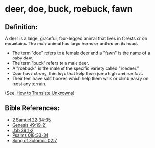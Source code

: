 # deer, doe, buck, roebuck, fawn #

## Definition: ##

A deer is a large, graceful, four-legged animal that lives in forests or on mountains. The male animal has large horns or antlers on its head.

* The term "doe" refers to a female deer and a "fawn" is the name of a baby deer.
* The term "buck" refers to a male deer.
* A "roebuck" is the male of the specific variety called "roedeer."
* Deer have strong, thin legs that help them jump high and run fast.
* Their feet have split hooves which help them walk or climb easily on most any terrain.

(See: [How to Translate Unknowns](en/ta-vol1/translate/man/translate-unknown))

## Bible References: ##

* [2 Samuel 22:34-35](en/tn/2sa/help/22/34)
* [Genesis 49:19-21](en/tn/gen/help/49/19)
* [Job 39:1-2](en/tn/job/help/39/01)
* [Psalms 018:33-34](en/tn/psa/help/18/33)
* [Song of Solomon 02:7](en/tn/sng/help/02/07)